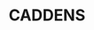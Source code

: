 ---
lastmod: '2025-04-06T06:05:20+00:00'
latitude: -33.77413222
layout: suburb
longitude: 150.7376907
postcode: '2747'
state: NSW
title: CADDENS
url: /nsw/caddens/
---